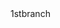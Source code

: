 <Doctype html>
<html>

<head> 

<title> ITC134 Student </title>

</head>

<body>

<div> 1stbranch </div>

<script> 


</script>


</body>

</html> 


